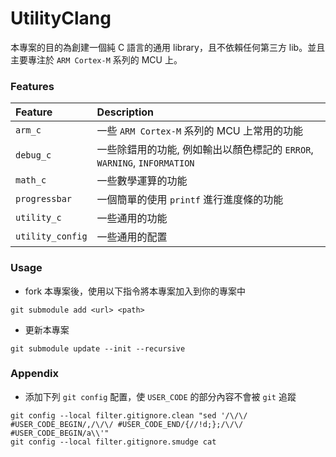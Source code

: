 # UtilityClang

本專案的目的為創建一個純 C 語言的通用 library，且不依賴任何第三方 lib。並且主要專注於 `ARM Cortex-M` 系列的 MCU 上。

### Features

| Feature          | Description                                                              |
| :--------------- | :----------------------------------------------------------------------- |
| `arm_c`          | 一些 `ARM Cortex-M` 系列的 MCU 上常用的功能                              |
| `debug_c`        | 一些除錯用的功能, 例如輸出以顏色標記的 `ERROR`, `WARNING`, `INFORMATION` |
| `math_c`         | 一些數學運算的功能                                                       |
| `progressbar`    | 一個簡單的使用 `printf` 進行進度條的功能                             |
| `utility_c`      | 一些通用的功能                                                           |
| `utility_config` | 一些通用的配置                                                           |

### Usage

- fork 本專案後，使用以下指令將本專案加入到你的專案中

```shell
git submodule add <url> <path>
```

- 更新本專案

```shell
git submodule update --init --recursive
```

### Appendix

- 添加下列 `git config` 配置，使 `USER_CODE` 的部分內容不會被 `git` 追蹤

```shell
git config --local filter.gitignore.clean "sed '/\/\/ #USER_CODE_BEGIN/,/\/\/ #USER_CODE_END/{//!d;};/\/\/ #USER_CODE_BEGIN/a\\'"
git config --local filter.gitignore.smudge cat
```
